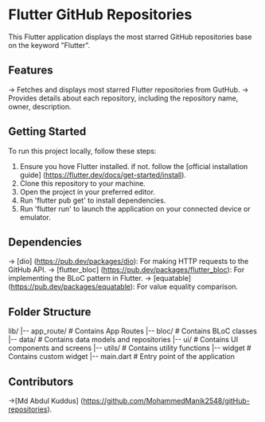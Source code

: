# Flutter GitHub Repositories
This Flutter application displays the most starred GitHub repositories base on the keyword "Flutter".

## Features
 -> Fetches and displays most starred Flutter repositories from GutHub.
 -> Provides details about each repository, including the repository name, owner, description.

## Getting Started
 To run this project locally, follow these steps:
 
 1. Ensure you hove Flutter installed. if not. follow the [official installation guide] (https://flutter.dev/docs/get-started/install).
 2. Clone this repository to your machine.
 3. Open the project in your preferred editor.
 4. Run 'flutter pub get' to install dependencies.
 5. Run 'flutter run' to launch the application on your connected device or emulator.

## Dependencies

 -> [dio] (https://pub.dev/packages/dio): For making HTTP requests to the GitHub API.
 -> [flutter_bloc] (https://pub.dev/packages/flutter_bloc): For implementing the BLoC pattern in Flutter.
 -> [equatable] (https://pub.dev/packages/equatable): For value equality comparison.

## Folder Structure

 lib/
 |-- app_route/ # Contains App Routes
 |-- bloc/ # Contains BLoC classes
 |-- data/ # Contains data models and repositories
 |-- ui/ # Contains UI components and screens
 |-- utils/ # Contains utility functions
 |-- widget # Contains custom widget
 |-- main.dart # Entry point of the application

## Contributors
 ->[Md Abdul Kuddus] (https://github.com/MohammedManik2548/gitHub-repositories).
 